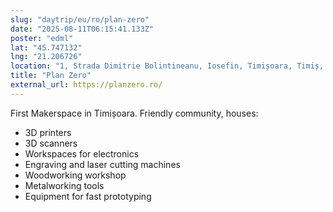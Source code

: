 ```yaml
---
slug: "daytrip/eu/ro/plan-zero"
date: "2025-08-11T06:15:41.133Z"
poster: "edml"
lat: "45.747132"
lng: "21.206726"
location: "1, Strada Dimitrie Bolintineanu, Iosefin, Timișoara, Timiș, 300167, Romania"
title: "Plan Zero"
external_url: https://planzero.ro/
---
```

First Makerspace in Timișoara. Friendly community, houses:
- 3D printers
- 3D scanners
- Workspaces for electronics
- Engraving and laser cutting machines
- Woodworking workshop
- Metalworking tools
- Equipment for fast prototyping